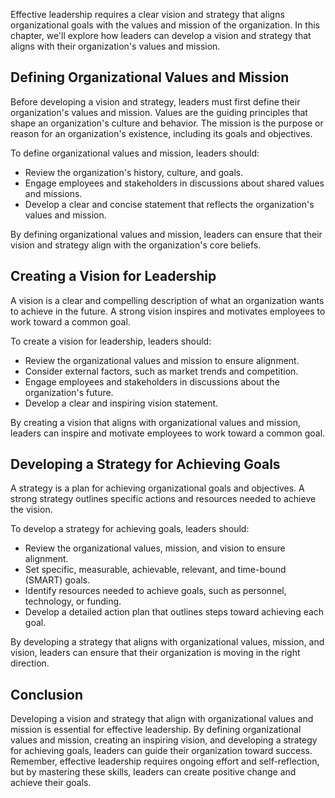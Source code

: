 
Effective leadership requires a clear vision and strategy that aligns organizational goals with the values and mission of the organization. In this chapter, we'll explore how leaders can develop a vision and strategy that aligns with their organization's values and mission.

Defining Organizational Values and Mission
------------------------------------------

Before developing a vision and strategy, leaders must first define their organization's values and mission. Values are the guiding principles that shape an organization's culture and behavior. The mission is the purpose or reason for an organization's existence, including its goals and objectives.

To define organizational values and mission, leaders should:

- Review the organization's history, culture, and goals.
- Engage employees and stakeholders in discussions about shared values and missions.
- Develop a clear and concise statement that reflects the organization's values and mission.

By defining organizational values and mission, leaders can ensure that their vision and strategy align with the organization's core beliefs.

Creating a Vision for Leadership
--------------------------------

A vision is a clear and compelling description of what an organization wants to achieve in the future. A strong vision inspires and motivates employees to work toward a common goal.

To create a vision for leadership, leaders should:

- Review the organizational values and mission to ensure alignment.
- Consider external factors, such as market trends and competition.
- Engage employees and stakeholders in discussions about the organization's future.
- Develop a clear and inspiring vision statement.

By creating a vision that aligns with organizational values and mission, leaders can inspire and motivate employees to work toward a common goal.

Developing a Strategy for Achieving Goals
-----------------------------------------

A strategy is a plan for achieving organizational goals and objectives. A strong strategy outlines specific actions and resources needed to achieve the vision.

To develop a strategy for achieving goals, leaders should:

- Review the organizational values, mission, and vision to ensure alignment.
- Set specific, measurable, achievable, relevant, and time-bound (SMART) goals.
- Identify resources needed to achieve goals, such as personnel, technology, or funding.
- Develop a detailed action plan that outlines steps toward achieving each goal.

By developing a strategy that aligns with organizational values, mission, and vision, leaders can ensure that their organization is moving in the right direction.

Conclusion
----------

Developing a vision and strategy that align with organizational values and mission is essential for effective leadership. By defining organizational values and mission, creating an inspiring vision, and developing a strategy for achieving goals, leaders can guide their organization toward success. Remember, effective leadership requires ongoing effort and self-reflection, but by mastering these skills, leaders can create positive change and achieve their goals.
